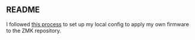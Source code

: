 
## README

I followed [this process](https://zmk.dev/docs/user-setup) to set up my local config to apply my own firmware to the ZMK repository.
